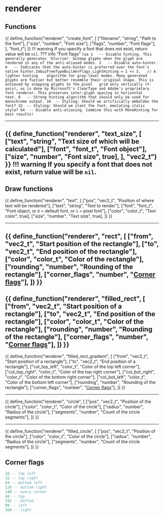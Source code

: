 # renderer
## Functions

<!--
{{ define_function("render", "setup_texture", [
    ["filename", "string", "Path to the texture"],
], "texture_t") }}
!!! warning
    If you specify a texture that does not exist, return value will be `nil`.
??? example
    ``` lua linenums="1"
    local texture = render.setup_texture("C:/Nixware/example.png")
    register_callback("paint", function()
        render.texture(texture, vec2_t.new(100, 100), vec2_t.new(200, 200))
    end)
    ```
---
-->
{{ define_function("renderer", "create_font", [
    ["filename", "string", "Path to the font"],
    ["size",     "number", "Font size"],
    ["flags",    "number", "Font flags"],
], "font_t") }}
!!! warning
    If you specify a font that does not exist, return value will be `nil`.
??? info "Font flags"
    ``` lua
    1   -- Disable hinting. This generally generates 'blurrier' bitmap glyphs when the glyph are rendered in any of the anti-aliased modes.
    2   -- Disable auto-hinter.
    4   -- Indicates that the auto-hinter is preferred over the font's native hinter.ImGuiFreeTypeBuilderFlags_LightHinting = 1 << 3,   // A lighter hinting    algorithm for gray-level modes. Many generated glyphs are fuzzier but better resemble their original shape. This is achieved by snapping glyphs to the pixel   grid only vertically (Y-axis), as is done by Microsoft's ClearType and Adobe's proprietary font renderer. This preserves inter-glyph spacing in horizontal    text.
    8   -- Strong hinting algorithm that should only be used for monochrome output.
    16  -- Styling: Should we artificially embolden the font?
    32  -- Styling: Should we slant the font, emulating italic style?
    64  -- Disable anti-aliasing. Combine this with MonoHinting for best results!
    ```
<!-- ??? example
    ``` lua linenums="1"
    local font = render.setup_font("C:/Windows/Fonts/verdana.ttf", 32, 0)
    register_callback("paint", function()
        render.text("hello from nixware lua api!", font, vec2_t.new(100, 100), color_t.new(1, 1, 1, 1))
    end)
    ``` -->
---
{{ define_function("renderer", "text_size", [
    ["text", "string", "Text size of which will be calculated"],
    ["font", "font_t", "Font object"],
    ["size", "number", "Font size", true],
], "vec2_t") }}
!!! warning
    If you specify a font that does not exist, return value will be `nil`.
---
<!-- {{ define_function("render", "world_to_screen", [
    ["pos", "vec3_t", "World position"],
], "vec3_t") }}
!!! warning
    If world position is not on the screen, return value will be `nil`.
??? example
    ``` lua linenums="1"
    register_callback("paint", function()
        local w2s = render.world_to_screen(vec3_t.new(0, 0, 0))
        if w2s then
            render.circle_fade(w2s, 20, color_t.new(1, 0.25, 0.25, 0.5), color_t.new(0, 0, 0, 1))
        end
    end)
    ```
--- -->
## Draw functions
<!--
{{ define_function("render", "texture", [
    ["texture",     "texture_t",    "Texture object"],
    ["from",        "vec2_t",       "Start position of the texture"],
    ["to",          "vec2_t",       "End position of the texture"],
    ["color",       "color_t",      "Texture color", true],
]) }}
---
-->
{{ define_function("renderer", "text", [
    ["pos",     "vec2_t",  "Position of where text will be rendered"],
    ["text",    "string",  "Text to render"],
    ["font",    "font_t",  "Font object, or `0` = default font, or `1` = pixel font"],
    ["color",   "color_t", "Text color", true],
    ["size",    "number",  "Text size", true],
]) }}
<!-- ---
{{ define_function("render", "line", [
    ["from",      "vec2_t",  "Start position of the line"],
    ["to",        "vec2_t",  "End position of the line"],
    ["color",     "color_t", "Color of the line"],
    ["thickness", "number",  "Thickness of the line", true],
]) }} -->
---
{{ define_function("renderer", "rect", [
    ["from",     "vec2_t",  "Start position of the rectangle"],
    ["to",       "vec2_t",  "End position of the rectangle"],
    ["color",    "color_t", "Color of the rectangle"],
    ["rounding", "number",  "Rounding of the rectangle"],
    ["corner_flags",  "number",  "[Corner flags](#corner-flags)"],
]) }}
---
{{ define_function("renderer", "filled_rect", [
    ["from",     "vec2_t",  "Start position of a rectangle"],
    ["to",       "vec2_t",  "End position of the rectangle"],
    ["color",    "color_t", "Color of the rectangle"],
    ["rounding", "number",  "Rounding of the rectangle"],
    ["corner_flags",  "number",  "[Corner flags](#corner-flags)"],
]) }}
---
{{ define_function("renderer", "filled_rect_gradient", [
    ["from",          "vec2_t",  "Start position of a rectangle"],
    ["to",            "vec2_t",  "End position of a rectangle"],
    ["col_top_left",  "color_t", "Color of the top left corner"],
    ["col_top_right", "color_t", "Color of the top right corner"],
    ["col_bot_right", "color_t", "Color of the bottom right corner"],
    ["col_bot_left",  "color_t", "Color of the bottom left corner"],
    ["rounding",      "number",  "Rounding of the rectangle"],
    ["corner_flags",  "number",  "[Corner flags](#corner-flags)"],
]) }}
<!-- ["rounding",    "number",   "Rounding of the rectangle", true], -->
---
{{ define_function("renderer", "circle", [
    ["pos",      "vec2_t",  "Position of the circle"],
    ["color",    "color_t", "Color of the circle"],
    ["radius",   "number",  "Radius of the circle"],
    ["segments", "number",  "Count of the circle segments"],
]) }}
<!-- ["thickness","number",  "Thickness of the circle", true], -->
---
{{ define_function("renderer", "filled_circle", [
    ["pos",      "vec2_t",  "Position of the circle"],
    ["color",    "color_t", "Color of the circle"],
    ["radius",   "number",  "Radius of the circle"],
    ["segments", "number",  "Count of the circle segments"],
]) }}
<!-- ---
{{ define_function("render", "circle_fade", [
    ["pos",         "vec2_t",   "Position of the circle"],
    ["radius",      "number",   "Radius of the circle"],
    ["color_in",    "color_t",  "Color of the center of the circle"],
    ["color_out",   "color_t",  "Color of the edge of the circle"],
]) }}
---
{{ define_function("render", "filled_polygon", [
    ["points",  "vec2_t[]", "Array of screen positions"],
    ["color",   "color_t",  "Color of the polygon"],
]) }}
---
{{ define_function("render", "poly_line", [
    ["points",  "vec2_t[]", "Array of screen positions"],
    ["color",   "color_t",  "Color of the polyline"],
]) }} -->

## Corner flags

``` lua
16 -- top left
32 -- top right
64 -- bottom left
128 -- bottom right
240 -- every corner
48 -- top
192 -- bottom
80 -- left
160 -- right  
```


<!-- ``` lua linenums="1"
for i = 10, 60 do
    renderer.setup_font("C:/windows/fonts/tahomabd.ttf", i, 0)
end
register_callback("paint", function()
    renderer.rect_filled(vec2_t.new(100, 100), vec2_t.new(200, 200), color_t.new(1, 1, 1, 1))
end)
``` -->

